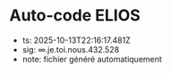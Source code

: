 # Auto-code ELIOS
- ts: 2025-10-13T22:16:17.481Z
- sig: ∞.je.toi.nous.432.528
- note: fichier généré automatiquement